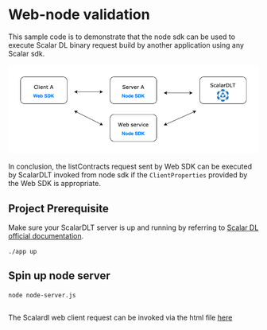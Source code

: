 # Web-node validation
This sample code is to demonstrate that the node sdk can be used to execute Scalar DL binary request build by another application using any Scalar sdk.

![](img/scalar_arch.png)

In conclusion, the listContracts request sent by Web SDK can be executed by ScalarDLT invoked from node sdk if the
`ClientProperties` provided by the Web SDK is appropriate. 

## Project Prerequisite
Make sure your ScalarDLT server is up and running by referring to [Scalar DL official documentation](https://scalardl.readthedocs.io/en/latest/). 
```
./app up
```

## Spin up node server
```
node node-server.js
```
##
The Scalardl web client request can be invoked via the html file [here](./web-client/index.html)